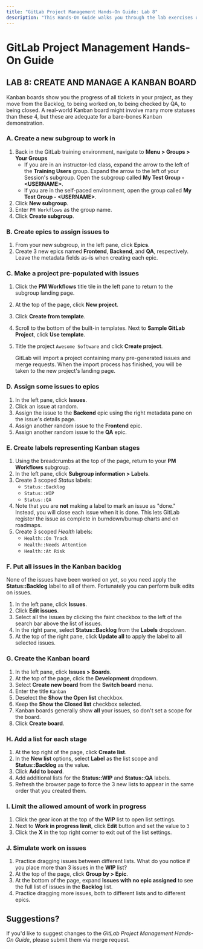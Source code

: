 ```yaml
---
title: "GitLab Project Management Hands-On Guide: Lab 8"
description: "This Hands-On Guide walks you through the lab exercises used in the GitLab Project Management course."
---
```


# GitLab Project Management Hands-On Guide


## LAB 8: CREATE AND MANAGE A KANBAN BOARD

Kanban boards show you the progress of all tickets in your project, as they move from the Backlog, to being worked on, to being checked by QA, to being closed. A real-world Kanban board might involve many more statuses than these 4, but these are adequate for a bare-bones Kanban demonstration.

### A. Create a new subgroup to work in

1. Back in the GitLab training environment, navigate to **Menu > Groups > Your Groups**
    - If you are in an instructor-led class, expand the arrow to the left of the **Training Users** group. Expand the arrow to the left of your Session's subgroup. Open the subgroup called **My Test Group - \<USERNAME\>**.
    - If you are in the self-paced environment, open the group called **My Test Group - \<USERNAME\>**.
1. Click **New subgroup**.
1. Enter `PM Workflows` as the group name.
1. Click **Create subgroup**.

### B. Create epics to assign issues to

1. From your new subgroup, in the left pane, click **Epics**.
1. Create 3 new epics named **Frontend**, **Backend**, and **QA**, respectively. Leave the metadata fields as-is when creating each epic.

### C. Make a project pre-populated with issues

1. Click the **PM Workflows** title tile in the left pane to return to the subgroup landing page.
1. At the top of the page, click **New project**.
1. Click **Create from template**.
1. Scroll to the bottom of the built-in templates. Next to **Sample GitLab Project**, click **Use template**.
1. Title the project `Awesome Software` and click **Create project**.

    GitLab will import a project containing many pre-generated issues and merge requests. When the import process has finished, you will be taken to the new project's landing page.

### D. Assign some issues to epics

1. In the left pane, click **Issues**.
1. Click an issue at random.
1. Assign the issue to the **Backend** epic using the right metadata pane on the issue's details page.
1. Assign another random issue to the **Frontend** epic.
1. Assign another random issue to the **QA** epic.

### E. Create labels representing Kanban stages

1. Using the breadcrumbs at the top of the page, return to your **PM Workflows** subgroup.
1. In the left pane, click **Subgroup information > Labels**.
1. Create 3 scoped *Status* labels:
   - `Status::Backlog`
   - `Status::WIP`
   - `Status::QA`
1. Note that you are **not** making a label to mark an issue as "done." Instead, you will close each issue when it is done. This lets GitLab register the issue as complete in burndown/burnup charts and on roadmaps.
1. Create 3 scoped *Health* labels:
   - `Health::On Track`
   - `Health::Needs Attention`
   - `Health::At Risk`

### F. Put all issues in the Kanban backlog

None of the issues have been worked on yet, so you need apply the **Status::Backlog** label to all of them. Fortunately you can perform bulk edits on issues.

1. In the left pane, click **Issues**.
1. Click **Edit issues**.
1. Select all the issues by clicking the faint checkbox to the left of the search bar above the list of issues.
1. In the right pane, select **Status::Backlog** from the **Labels** dropdown.
1. At the top of the right pane, click **Update all** to apply the label to all selected issues.

### G. Create the Kanban board

1. In the left pane, click **Issues > Boards**.
1. At the top of the page, click the **Development** dropdown.
1. Select **Create new board** from the **Switch board** menu.
1. Enter the title `Kanban`
1. Deselect the **Show the Open list** checkbox.
1. Keep the **Show the Closed list** checkbox selected.
1. Kanban boards generally show **all** your issues, so don't set a scope for the board.
1. Click **Create board**.

### H. Add a list for each stage

1. At the top right of the page, click **Create list**.
1. In the **New list** options, select **Label** as the list scope and **Status::Backlog** as the value.
1. Click **Add to board**.
1. Add additional lists for the **Status::WIP** and  **Status::QA** labels.
1. Refresh the browser page to force the 3 new lists to appear in the same order that you created them.

### I. Limit the allowed amount of work in progress

1. Click the gear icon at the top of the **WIP** list to open list settings.
1. Next to **Work in progress limit**, click **Edit** button and set the value to `3`
1. Click the **X** in the top right corner to exit out of the list settings.

### J. Simulate work on issues

1. Practice dragging issues between different lists. What do you notice if you place more than 3 issues in the **WIP** list?
1. At the top of the page, click **Group by > Epic**.
1. At the bottom of the page, expand **Issues with no epic assigned** to see the full list of issues in the **Backlog** list.
1. Practice dragging more issues, both to different lists and to different epics.

## Suggestions?

If you'd like to suggest changes to the *GitLab Project Management Hands-On Guide*, please submit them via merge request.
